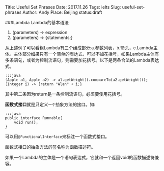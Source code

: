 Title: Useful Set Phrases
Date: 2017.11.26
Tags: ielts
Slug: useful-set-phrases
Author: Andy
Place: Beijing
status:draft

###Lambda
Lambda的基本语法

1. (parameters) -> expression
1. (parameters) -> {statements;}

从上述例子可以看粗Lambda有三个组成部分:a.参数列表，b.箭头，c.Lambda主体。主体部分如果只有一个简单的表达式，可以不加花括号，如果Lambda主体有多条语句，或者为控制流语句，则需要加花括号。以下是两条合法的Lambda表达式。

    :::java
    (Apple a1, Apple a2) -> a1.getWeight().compareTo(a2.getWeight());
    (Integer i) -> {return "Alan" + i;}

其中第二条因为return是一条控制流语句，必须要使用花括号。

**函数式接口**就是只定义`一个`抽象方法的接口。如:

    :::java
    public interface Runnable{
        void run();
    }

可以用`@FunctionalInterface`来标注一个函数式接口。

函数式接口的抽象方法的签名称为函数描述符。

如果一个Lambda的主体是一个语句表达式，它就和一个返回void的函数描述符兼容。



